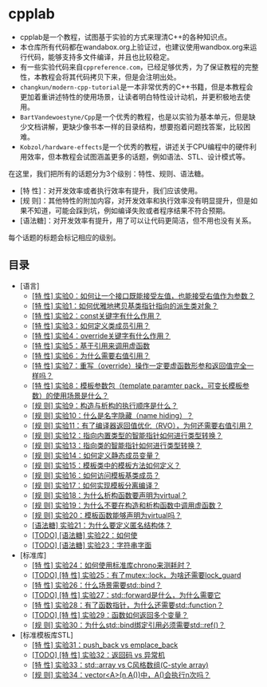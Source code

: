 # cpplab

- cpplab是一个教程，试图基于实验的方式来理清C++的各种知识点。
- 本仓库所有代码都在wandabox.org上验证过，也建议使用wandbox.org来运行代码，能够支持多文件编译，并且也比较稳定。
- 有一些实验代码来自`cppreference.com`，已经足够优秀，为了保证教程的完整性，本教程会将其代码拷贝下来，但是会注明出处。
- `changkun/modern-cpp-tutorial`是一本非常优秀的C++书籍，但是本教程会更加着重讲述特性的使用场景，让读者明白特性设计动机，并更积极地去使用。
- `BartVandewoestyne/Cpp`是一个优秀的教程，也是以实验为基本单元，但是缺少文档讲解，更缺少像书本一样的目录结构，想要抱着问题找答案，比较困难。
- `Kobzol/hardware-effects`是一个优秀的教程，讲述关于CPU编程中的硬件利用效率，但本教程会试图涵盖更多的话题，例如语法、STL、设计模式等。

在这里，我们把所有的话题分为3个级别：特性、规则、语法糖。

- [特  性]：对开发效率或者执行效率有提升，我们应该使用。
- [规  则]：其他特性的附加内容，对开发效率和执行效率没有明显提升，但是如果不知道，可能会踩到坑，例如编译失败或者程序结果不符合预期。
- \[语法糖\]：对开发效率有提升，用了可以让代码更简洁，但不用也没有关系。

每个话题的标题会标记相应的级别。

## 目录
* [语言]
    * [[特 性] 实验0：如何让一个接口既能接受左值，也能接受右值作为参数？](https://github.com/qinzhengke/cpplab/blob/test/doc/language/both_lvalue_rvalue.md)
    * [[特 性] 实验1：如何优雅地拷贝基类指针指向的派生类对象？](https://github.com/qinzhengke/cpplab/blob/test/doc/language/copy_by_base_pointer.md)
    * [[特 性] 实验2：const关键字有什么作用？](https://github.com/qinzhengke/cpplab/blob/test/doc/language/keyword_const.md)
    * [[特 性] 实验3：如何定义类成员引用？](https://github.com/qinzhengke/cpplab/blob/test/doc/language/member_reference.md)
    * [[特 性] 实验4：override关键字有什么作用？](https://github.com/qinzhengke/cpplab/blob/test/doc/language/override.md)
    * [[特 性] 实验5：基于引用来调用虚函数](https://github.com/qinzhengke/cpplab/blob/test/doc/language/polymorphism_by_reference.md)
    * [[特 性] 实验6：为什么需要右值引用？](https://github.com/qinzhengke/cpplab/blob/test/doc/language/rvalue.md)
    * [[特 性] 实验7：重写（override）操作一定要虚函数形参和返回值完全一样吗？](https://github.com/qinzhengke/cpplab/blob/test/doc/language/special_override.md)
    * [[特 性] 实验8：模板参数包（template paramter pack，可变长模板参数）的使用场景是什么？](https://github.com/qinzhengke/cpplab/blob/test/doc/language/template_parameter_pack.md)
    * [[规 则] 实验9：构造与析构的执行顺序是什么？](https://github.com/qinzhengke/cpplab/blob/test/doc/language/constructor_deconstructor_order.md)
    * [[规 则] 实验10：什么是名字隐藏（name hiding）？](https://github.com/qinzhengke/cpplab/blob/test/doc/language/name_hiding.md)
    * [[规 则] 实验11：有了编译器返回值优化（RVO），为何还需要右值引用？](https://github.com/qinzhengke/cpplab/blob/test/doc/language/rvo_limit.md)
    * [[规 则] 实验12：指向内置类型的智能指针如何进行类型转换？](https://github.com/qinzhengke/cpplab/blob/test/doc/language/smart_pointer_cast.md)
    * [[规 则] 实验13：指向类的智能指针如何进行类型转换？](https://github.com/qinzhengke/cpplab/blob/test/doc/language/smart_pointer_cast_class.md)
    * [[规 则] 实验14：如何定义静态成员变量？](https://github.com/qinzhengke/cpplab/blob/test/doc/language/static_member_variable.md)
    * [[规 则] 实验15：模板类中的模板方法如何定义？](https://github.com/qinzhengke/cpplab/blob/test/doc/language/t_method_in_t_class.md)
    * [[规 则] 实验16：如何访问模板基类成员？](https://github.com/qinzhengke/cpplab/blob/test/doc/language/template_base_member.md)
    * [[规 则] 实验17：如何实现模板分离编译？](https://github.com/qinzhengke/cpplab/blob/test/doc/language/template_split.md)
    * [[规 则] 实验18：为什么析构函数要声明为virtual？](https://github.com/qinzhengke/cpplab/blob/test/doc/language/virtual_deconstructor.md)
    * [[规 则] 实验19：为什么不要在构造和析构函数中调用虚函数？](https://github.com/qinzhengke/cpplab/blob/test/doc/language/virtual_in_constructor.md)
    * [[规 则] 实验20：模板函数能够声明为virtual吗？](https://github.com/qinzhengke/cpplab/blob/test/doc/language/virtual_template.md)
    * [[语法糖] 实验21：为什么要定义匿名结构体？](https://github.com/qinzhengke/cpplab/blob/test/doc/language/anonymous_struct.md)
    * [[TODO] [语法糖] 实验22：如何使](https://github.com/qinzhengke/cpplab/blob/test/doc/language/memory_align.md)
    * [[TODO] [语法糖] 实验23：字符串字面](https://github.com/qinzhengke/cpplab/blob/test/doc/language/string_literal.md)
* [标准库]
    * [[特 性] 实验24：如何使用标准库chrono来测耗时？](https://github.com/qinzhengke/cpplab/blob/test/doc/std/chrono.md)
    * [[TODO] [特 性] 实验25：有了mutex::lock，为啥还需要lock_guard](https://github.com/qinzhengke/cpplab/blob/test/doc/std/lock_guard.md)
    * [[特 性] 实验26：什么场景需要std::bind？](https://github.com/qinzhengke/cpplab/blob/test/doc/std/std_bind.md)
    * [[TODO] [特 性] 实验27：std::forward是什么，为什么需要它](https://github.com/qinzhengke/cpplab/blob/test/doc/std/std_forward.md)
    * [[特 性] 实验28：有了函数指针，为什么还需要std::function？](https://github.com/qinzhengke/cpplab/blob/test/doc/std/std_function.md)
    * [[TODO] [特 性] 实验29：函数如何返回多个变量？](https://github.com/qinzhengke/cpplab/blob/test/doc/std/std_tuple.md)
    * [[规 则] 实验30：为什么std::bind绑定引用必须需要std::ref()？](https://github.com/qinzhengke/cpplab/blob/test/doc/std/ref_in_std_bind.md)
* [标准模板库STL]
    * [[特 性] 实验31：push_back vs emplace_back](https://github.com/qinzhengke/cpplab/blob/test/doc/stl/push_back_vs_emplace_back.md)
    * [[TODO] [特 性] 实验32：返回码 vs 异常机](https://github.com/qinzhengke/cpplab/blob/test/doc/stl/ret_code_vs_exception.md)
    * [[特 性] 实验33：std::array vs C风格数组(C-style array)](https://github.com/qinzhengke/cpplab/blob/test/doc/stl/std_array.md)
    * [[规 则] 实验34：vector\<A>(n,A())中，A()会执行n次吗？](https://github.com/qinzhengke/cpplab/blob/test/doc/stl/vector_n_A.md)
